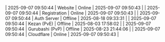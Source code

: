 | 2025-09-07 09:50:44 | Website | Online | 2025-09-07 09:50:43 |
| 2025-09-07 09:50:44 | Registration | Online | 2025-09-07 09:50:43 |
| 2025-09-07 09:50:44 | Auth Server | Offline | 2025-08-18 09:33:31 |
| 2025-09-07 09:50:44 | Kezan (PvE) | Offline | 2025-08-03 17:58:02 |
| 2025-09-07 09:50:44 | Gurubashi (PvP) | Offline | 2025-08-23 21:44:06 |
| 2025-09-07 09:50:44 | Cloudflare | Online | 2025-09-07 09:50:43 |
